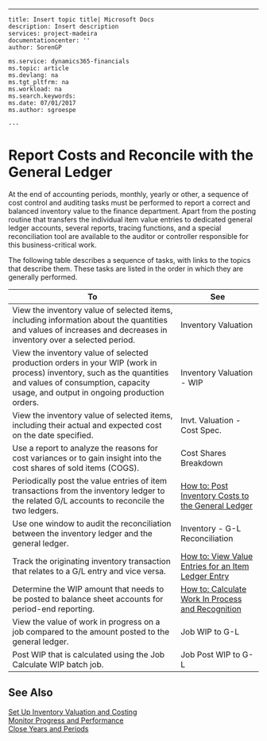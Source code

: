 ---
    title: Insert topic title| Microsoft Docs
    description: Insert description
    services: project-madeira
    documentationcenter: ''
    author: SorenGP

    ms.service: dynamics365-financials
    ms.topic: article
    ms.devlang: na
    ms.tgt_pltfrm: na
    ms.workload: na
    ms.search.keywords:
    ms.date: 07/01/2017
    ms.author: sgroespe

    ---
# Report Costs and Reconcile with the General Ledger
At the end of accounting periods, monthly, yearly or other, a sequence of cost control and auditing tasks must be performed to report a correct and balanced inventory value to the finance department. Apart from the posting routine that transfers the individual item value entries to dedicated general ledger accounts, several reports, tracing functions, and a special reconciliation tool are available to the auditor or controller responsible for this business-critical work.  
  
 The following table describes a sequence of tasks, with links to the topics that describe them. These tasks are listed in the order in which they are generally performed.  
  
|**To**|**See**|  
|------------|-------------|  
|View the inventory value of selected items, including information about the quantities and values of increases and decreases in inventory over a selected period.|Inventory Valuation|  
|View the inventory value of selected production orders in your WIP \(work in process\) inventory, such as the quantities and values of consumption, capacity usage, and output in ongoing production orders.|Inventory Valuation - WIP|  
|View the inventory value of selected items, including their actual and expected cost on the date specified.|Invt. Valuation - Cost Spec.|  
|Use a report to analyze the reasons for cost variances or to gain insight into the cost shares of sold items \(COGS\).|Cost Shares Breakdown|  
|Periodically post the value entries of item transactions from the inventory ledger to the related G\/L accounts to reconcile the two ledgers.|[How to: Post Inventory Costs to the General Ledger](../FullExperience/how-to-post-inventory-costs-to-the-general-ledger.md)|  
|Use one window to audit the reconciliation between the inventory ledger and the general ledger.|Inventory - G-L Reconciliation|  
|Track the originating inventory transaction that relates to a G\/L entry and vice versa.|[How to: View Value Entries for an Item Ledger Entry](../FullExperience/how-to-view-value-entries-for-an-item-ledger-entry.md)|  
|Determine the WIP amount that needs to be posted to balance sheet accounts for period-end reporting.|[How to: Calculate Work In Process and Recognition](../FullExperience/how-to-calculate-work-in-process-and-recognition.md)|  
|View the value of work in progress on a job compared to the amount posted to the general ledger.|Job WIP to G-L|  
|Post WIP that is calculated using the Job Calculate WIP batch job.|Job Post WIP to G-L|  
  
## See Also  
 [Set Up Inventory Valuation and Costing](../FullExperience/set-up-inventory-valuation-and-costing.md)   
 [Monitor Progress and Performance](../FullExperience/monitor-progress-and-performance.md)   
 [Close Years and Periods](../FullExperience/close-years-and-periods.md)